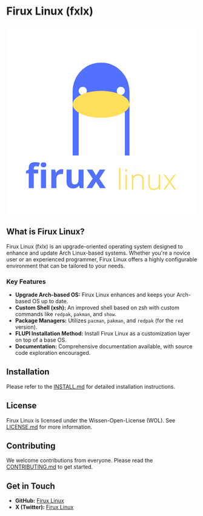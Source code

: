 # Firux Linux (fxlx)

![Firux Linux Logo](src/img/logo.png)

## What is Firux Linux?

Firux Linux (fxlx) is an upgrade-oriented operating system designed to enhance and update Arch Linux-based systems. Whether you're a novice user or an experienced programmer, Firux Linux offers a highly configurable environment that can be tailored to your needs.

### Key Features

- **Upgrade Arch-based OS:** Firux Linux enhances and keeps your Arch-based OS up to date.
- **Custom Shell (xsh):** An improved shell based on zsh with custom commands like `redpak`, `pakman`, and `show`.
- **Package Managers:** Utilizes `pacman`, `pakman`, and `redpak` (for the `red` version).
- **FLUPI Installation Method:** Install Firux Linux as a customization layer on top of a base OS.
- **Documentation:** Comprehensive documentation available, with source code exploration encouraged.

## Installation

Please refer to the [INSTALL.md](./INSTALL.md) for detailed installation instructions.

## License

Firux Linux is licensed under the Wissen-Open-License (WOL). See [LICENSE.md](./LICENSE.md) for more information.

## Contributing

We welcome contributions from everyone. Please read the [CONTRIBUTING.md](./CONTRIBUTING.md) to get started.

## Get in Touch

- **GitHub:** [Firux Linux](https://github.com/wissendrust/Firux-linux)
- **X (Twitter):** [Firux Linux](https://x.com/firux_linux)
